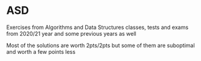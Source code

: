 # ASD

Exercises from Algorithms and Data Structures classes, tests and exams from 2020/21 year and some previous years as well

Most of the solutions are worth 2pts/2pts but some of them are suboptimal and worth a few points less
